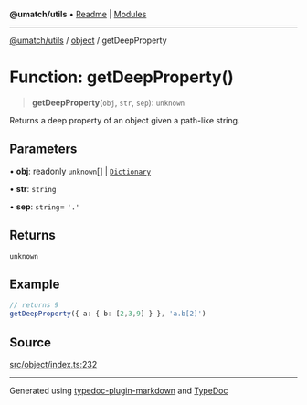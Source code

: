 **@umatch/utils** • [Readme](../../index.md) \| [Modules](../../modules.md)

***

[@umatch/utils](../../modules.md) / [object](../index.md) / getDeepProperty

# Function: getDeepProperty()

> **getDeepProperty**(`obj`, `str`, `sep`): `unknown`

Returns a deep property of an object given a path-like string.

## Parameters

• **obj**: readonly `unknown`[] \| [`Dictionary`](../../index/type-aliases/Dictionary.md)

• **str**: `string`

• **sep**: `string`= `'.'`

## Returns

`unknown`

## Example

```ts
// returns 9
getDeepProperty({ a: { b: [2,3,9] } }, 'a.b[2]')
```

## Source

[src/object/index.ts:232](https://github.com/umatch-oficial/utils/blob/7d512db/src/object/index.ts#L232)

***

Generated using [typedoc-plugin-markdown](https://www.npmjs.com/package/typedoc-plugin-markdown) and [TypeDoc](https://typedoc.org/)
